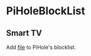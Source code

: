 # PiHoleBlockList

## Smart TV

Add [file](https://raw.githubusercontent.com/mkleinschnitker/PiHoleBlockList/main/smart_tv.txt) to PiHole's blocklist.
